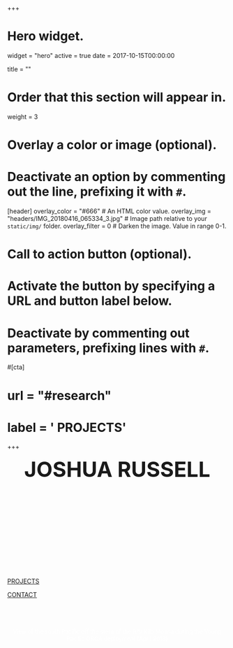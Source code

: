 +++
# Hero widget.
widget = "hero"
active = true
date = 2017-10-15T00:00:00

title = ""

# Order that this section will appear in.
weight = 3

# Overlay a color or image (optional).
#   Deactivate an option by commenting out the line, prefixing it with `#`.
[header]
  overlay_color = "#666"  # An HTML color value.
  overlay_img = "headers/IMG_20180416_065334_3.jpg"  # Image path relative to your `static/img/` folder.
  overlay_filter = 0  # Darken the image. Value in range 0-1.

# Call to action button (optional).
#   Activate the button by specifying a URL and button label below.
#   Deactivate by commenting out parameters, prefixing lines with `#`.
#[cta]
#  url = "#research"
#  label = '<i class="fas fa-chevron-circle-down"></i> PROJECTS'
+++

<center><font size="+15"><b>JOSHUA RUSSELL</b></font></center>
<div class="bottom"><font size="-1"></font></div>

<center>
<div style="display: table; height: 700px; overflow: hidden;">
  <div style="display: table-cell; vertical-align: middle;">
    <div>
      <font size="-1" color="white">
      View of the south Pacific off the stern of the R/V Kilo Moana during the Young Pacific ORCA deployment (April 2018)
      </font>
    </div>
  </div>
</div>
</center>

<div style="margin-top: -31rem;">
</div>


<a class="button" href="#research"><i class="fas fa-chevron-circle-down"></i> PROJECTS</a>

<a class="button" href="#contact"><i class="fas fa-envelope"></i> CONTACT</a>



